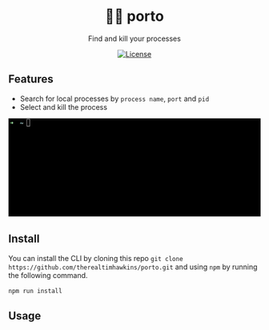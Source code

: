 <h1 align="center">🕵️‍♂️ porto</h1>
<p align="center">Find and kill your processes</p>
<p align="center">
	<a href="https://kbrsh.github.io/license"><img src="https://img.shields.io/badge/license-MIT-blue.svg" alt="License"></a>
</p>

## Features

- Search for local processes by `process name`, `port` and `pid`
- Select and kill the process

![](porto.gif)

## Install

You can install the CLI by cloning this repo `git clone https://github.com/therealtimhawkins/porto.git` and using `npm` by running the following command.

```sh
npm run install
```

## Usage
